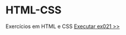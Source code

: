 # HTML-CSS
 Exercícios em HTML e CSS
<a href='https://matheusnasc0903.github.io/HTML-CSS/Exercicios/ex021/index.html'>Executar ex021 >><a>